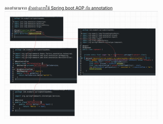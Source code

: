 ลองทำตามจาก [ตัวอย่างการใช้ Spring boot AOP กับ annotation](https://medium.com/@wanichnuns/%E0%B8%95%E0%B8%B1%E0%B8%A7%E0%B8%AD%E0%B8%A2%E0%B9%88%E0%B8%B2%E0%B8%87%E0%B8%81%E0%B8%B2%E0%B8%A3%E0%B9%83%E0%B8%8A%E0%B9%89-spring-boot-aop-%E0%B8%81%E0%B8%B1%E0%B8%9A-annotation-%E0%B9%81%E0%B8%9A%E0%B8%9A%E0%B9%80%E0%B8%9A%E0%B8%9A%E0%B8%B5%E0%B9%8B-7ac25cd1235c)
![](./image-1.png)
